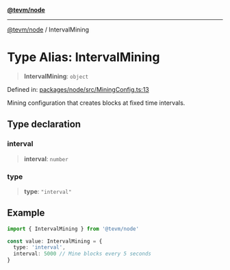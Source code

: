 [**@tevm/node**](../README.md)

***

[@tevm/node](../globals.md) / IntervalMining

# Type Alias: IntervalMining

> **IntervalMining**: `object`

Defined in: [packages/node/src/MiningConfig.ts:13](https://github.com/evmts/tevm-monorepo/blob/main/packages/node/src/MiningConfig.ts#L13)

Mining configuration that creates blocks at fixed time intervals.

## Type declaration

### interval

> **interval**: `number`

### type

> **type**: `"interval"`

## Example

```typescript
import { IntervalMining } from '@tevm/node'

const value: IntervalMining = {
  type: 'interval',
  interval: 5000 // Mine blocks every 5 seconds
}
```
